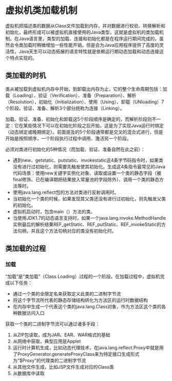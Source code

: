 # 虚拟机类加载机制

虚拟机把描述类的数据从Class文件加载到内存，并对数据进行校验、转换解析和初始化，最终形成可以被虚拟机直接使用的Java类型，这就是虚拟机的类加载机制。在Java语言里，类型的加载、连接和初始化都是在程序运行期间完成的，虽然会令类加载时稍微增加一些性能开销，但是会为Java应用程序提供了高度的灵活性，Java天生可以动态拓展的语言特性就是依赖运行期动态加载和动态连接这个特点实现的。

## 类加载的时机

类从被加载到虚拟机内存中开始，到卸载出内存为止，它的整个生命周期包括：加载（Loading）、验证（Verification）、准备（Preparation）、解析（Resolution），初始化（Initialization）、使用（Using）、卸载（UNloading）7个阶段。验证、准备、解析3个部分统称为连接（Linking）。

加载、验证、准备、初始化和卸载这5个阶段顺序是确定的，而解析阶段则不一定：它在某些情况下可以在初始化阶段之后开始，这是为了实现Java运行时绑定（动态绑定或晚期绑定）。前面提及的5个阶段通常都是交叉的混合式进行，但是开始是按照顺序，一个阶段执行过程中调用、激活另一个阶段。

必须对类进行初始化的5种情况（而加载、验证、准备自然在此之前）：
- 遇到new、getstatic、putstatic、invokestatic这4条字节码指令时，如果类没有进行过初始化，则需要先触发使其初始化。生成这4条指令最常见的Java代码场景：使用new关键字实例化对象、读取或设置一个类的静态字段（被final修饰、已在编译期把结果放入常量池的字段除外）、调用一个类的静态方法等时。
- 使用java.lang.reflect包的方法对类进行反射调用时。
- 当初始化一个类的时候，如果发现其父类还没有进行过初始化，则先触发父类的初始化。
- 虚拟机启动时，包含main（）方法的类。
- 当使用JDK1.7的动态语言支持时，如果一个java.lang.invoke.MethodHandle实例最后的解析结果REF_getStatic、REF_putStatic、REF_invokeStatic的方法句柄，并且这个方法句柄对应的类没有初始化时。

## 类加载的过程

### 加载
“加载”是“类加载”（Class Loading）过程的一个阶段。在加载过程中，虚拟机完成以下任务：
- 通过一个类的全限定名来获取定义此类的二进制字节流
- 将这个字节流所代表的静态存储结构转化为方法区的运行时数据结构
- 在内存中生成一个代表这个类的java.lang.Class对象，作为方法区这个类的各种数据访问入口

获取一个类的二进制字节流可以通过诸多手段：
1. 从ZIP包读取，成为JAR、EAR、WAR格式的基础
2. 从网络中获取，典型应用是Applet
3. 运行时计算机生成，比如动态代理技术，在java.lang.reflect.Proxy中就是用了ProxyGenerator.generateProxyClass来为特定接口生成形式为“$Proxy”的代理类的二进制字节流
4. 从其他文件生成，比如JSP文件生成对应的Class类
5. 从数据库中读取

